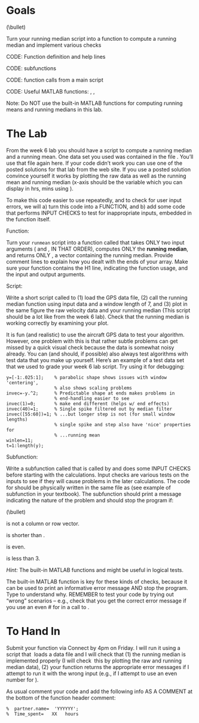 # Goals

<span>\(\bullet\)</span><span> </span>

Turn your running median script into a function to compute a running
median and implement various checks

CODE: Function definition and help lines

CODE: subfunctions

CODE: function calls from a main script

CODE: Useful MATLAB functions: , ,

Note: Do NOT use the built-in MATLAB functions for computing running
means and running medians in this lab.

# The Lab

From the week 6 lab you should have a script to compute a running median
and a running mean. One data set you used was contained in the file .
You’ll use that file again here. If your code didn’t work you can use
one of the posted solutions for that lab from the web site. If you use a
posted solution convince yourself it works by plotting the raw data as
well as the running mean and running median (x-axis should be the
variable which you can display in hrs, mins using ).

To make this code easier to use repeatedly, and to check for user input
errors, we will a) turn this code into a FUNCTION, and b) add some code
that performs INPUT CHECKS to test for inappropriate inputs, embedded in
the function itself.

<span>Function: </span>

Turn your `runmean` script into a function called that takes ONLY two
input arguments ( and , IN THAT ORDER), computes ONLY the
<span>**running median**</span>, and returns ONLY , a vector containing
the running median. Provide comment lines to explain how you dealt with
the ends of your array. Make sure your function contains the H1 line,
indicating the function usage, and the input and output arguments.

<span>Script: </span>

Write a short script called to (1) load the GPS data file, (2) call the
running median function using input data and a window length of 7, and
(3) plot in the same figure the raw velocity data and your running
median (This script should be a lot like from the week 6 lab). Check
that the running median is working correctly by examining your plot.

It is fun (and realistic) to use the aircraft GPS data to test your
algorithm. However, one problem with this is that rather subtle problems
can get missed by a quick visual check because the data is somewhat
noisy already. You can (and should, if possible) also always test
algorithms with test data that you make up yourself. Here’s an example
of a test data set that we used to grade your week 6 lab script. Try
using it for debugging:

``` 
y=[-1:.025:1];    % parabolic shape shows issues with window 'centering', 
                  % also shows scaling problems
invec=-y.^2;      % Predictable shape at ends makes problems in 
                  % end-handling easier to see
invec(1)=0;       % make end different (helps w/ end effects)
invec(40)=1;      % Single spike filtered out by median filter
invec([55:60])=1; % ...but longer step is not (for small window lengths)
                  % single spike and step also have 'nice' properties for 
                  % ...running mean
winlen=11;         
t=1:length(y);     
```

<span>Subfunction: </span>

Write a subfunction called that is called by and does some INPUT CHECKS
before starting with the calculations. Input checks are various tests on
the inputs to see if they will cause problems in the later calculations.
The code for should be physically written in the same file as (see
example of subfunction in your textbook). The subfunction should print a
message indicating the nature of the problem and should stop the program
if:

<span>\(\bullet\)</span><span> </span>

is not a column or row vector.

is shorter than .

is even.

is less than 3.

<span>*Hint:*</span> The built-in MATLAB functions and might be useful
in logical tests.

The built-in MATLAB function is key for these kinds of checks, because
it can be used to print an informative error message AND stop the
program. Type to understand why. REMEMBER to test your code by trying
out “wrong” scenarios – e.g., check that you get the correct error
message if you use an even \# for in a call to .

# To Hand In

Submit your function via Connect by 4pm on Friday. I will run it using a
script that  loads a data file and I will check that (1) the running
median is implemented properly (I will check  this by plotting the raw
and running median data), (2) your function returns the appropriate
error messages if I attempt to run it with the wrong input (e.g., if I
attempt to use an even number for ).

As usual comment your code and add the following info AS A COMMENT at
the bottom of the function header comment:

    %  partner.name=  'YYYYYY';
    %  Time_spent=   XX   hours
